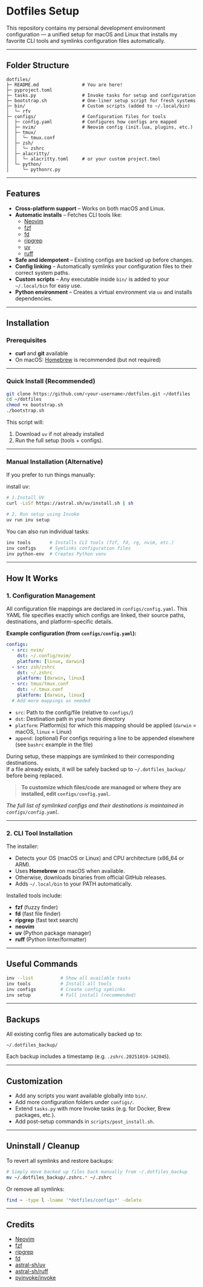 # Dotfiles Setup

This repository contains my personal development environment configuration — a unified setup for macOS and Linux that installs my favorite CLI tools and symlinks configuration files automatically.

---

## Folder Structure

```
dotfiles/
├─ README.md                # You are here!
├─ pyproject.toml
├─ tasks.py                 # Invoke tasks for setup and configuration
├─ bootstrap.sh             # One-liner setup script for fresh systems
├─ bin/                     # Custom scripts (added to ~/.local/bin)
│  └─ rfv
├─ configs/                 # Configuration files for tools
│  ├─ config.yaml           # Configures how configs are mapped 
│  ├─ nvim/                 # Neovim config (init.lua, plugins, etc.)
│  ├─ tmux/
│  │  └─ tmux.conf
│  ├─ zsh/
│  │  └─ zshrc
│  ├─ alacritty/
│  │  └─ alacritty.toml     # or your custom project.tmol
│  └─ python/
│     └─ pythonrc.py
```

---

##  Features

- **Cross-platform support** – Works on both macOS and Linux.
- **Automatic installs** – Fetches CLI tools like:
  - [Neovim](https://neovim.io/)
  - [fzf](https://github.com/junegunn/fzf)
  - [fd](https://github.com/sharkdp/fd)
  - [ripgrep](https://github.com/BurntSushi/ripgrep)
  - [uv](https://github.com/astral-sh/uv)
  - [ruff](https://github.com/astral-sh/ruff)
- **Safe and idempotent** – Existing configs are backed up before changes.
- **Config linking** – Automatically symlinks your configuration files to their correct system paths.
- **Custom scripts** – Any executable inside `bin/` is added to your `~/.local/bin` for easy use.
- **Python environment** – Creates a virtual environment via `uv` and installs dependencies.

---

##  Installation

### Prerequisites
- **curl** and **git** available
- On macOS: [Homebrew](https://brew.sh/) is recommended (but not required)

---

### Quick Install (Recommended)

```bash
git clone https://github.com/<your-username>/dotfiles.git ~/dotfiles
cd ~/dotfiles
chmod +x bootstrap.sh
./bootstrap.sh
```

This script will:
1. Download `uv` if not already installed 
2. Run the full setup (tools + configs).

---

### Manual Installation (Alternative)

If you prefer to run things manually:

install uv:
```bash
# 1.Install UV 
curl -LsSf https://astral.sh/uv/install.sh | sh

# 2. Run setup using Invoke
uv run inv setup
```

You can also run individual tasks:

```bash
inv tools       # Installs CLI tools (fzf, fd, rg, nvim, etc.)
inv configs     # Symlinks configuration files
inv python-env  # Creates Python venv
```

---

## How It Works

### 1. Configuration Management

All configuration file mappings are declared in `configs/config.yaml`. This YAML file specifies exactly which configs are linked, their source paths, destinations, and platform-specific details.

**Example configuration (from `configs/config.yaml`):**
```yaml
configs:
  - src: nvim/
    dst: ~/.config/nvim/
    platform: [linux, darwin]
  - src: zsh/zshrc
    dst: ~/.zshrc
    platform: [darwin, linux]
  - src: tmux/tmux.conf
    dst: ~/.tmux.conf
    platform: [darwin, linux]
  # Add more mappings as needed
```

- `src`: Path to the config/file (relative to `configs/`)
- `dst`: Destination path in your home directory
- `platform`: Platform(s) for which this mapping should be applied (`darwin` = macOS, `linux` = Linux)
- `append`: (optional) For configs requiring a line to be appended elsewhere (see `bashrc` example in the file)

During setup, these mappings are symlinked to their corresponding destinations.  
If a file already exists, it will be safely backed up to `~/.dotfiles_backup/` before being replaced.

> **To customize which files/code are managed or where they are installed, edit `configs/config.yaml`.**

_The full list of symlinked configs and their destinations is maintained in `configs/config.yaml`._

---

### 2. CLI Tool Installation

The installer:
- Detects your OS (macOS or Linux) and CPU architecture (x86_64 or ARM).
- Uses **Homebrew** on macOS when available.
- Otherwise, downloads binaries from official GitHub releases.
- Adds `~/.local/bin` to your PATH automatically.

Installed tools include:
- **fzf** (fuzzy finder)
- **fd** (fast file finder)
- **ripgrep** (fast text search)
- **neovim**
- **uv** (Python package manager)
- **ruff** (Python linter/formatter)

---

##  Useful Commands

```bash
inv --list          # Show all available tasks
inv tools           # Install all tools
inv configs         # Create config symlinks
inv setup           # Full install (recommended)
```

---

## Backups

All existing config files are automatically backed up to:

```
~/.dotfiles_backup/
```

Each backup includes a timestamp (e.g. `.zshrc.20251019-142045`).

---

## Customization

- Add any scripts you want available globally into `bin/`.
- Add more configuration folders under `configs/`.
- Extend `tasks.py` with more Invoke tasks (e.g. for Docker, Brew packages, etc.).
- Add post-setup commands in `scripts/post_install.sh`.

---

## Uninstall / Cleanup

To revert all symlinks and restore backups:

```bash
# Simply move backed up files back manually from ~/.dotfiles_backup
mv ~/.dotfiles_backup/.zshrc.* ~/.zshrc
```

Or remove all symlinks:

```bash
find ~ -type l -lname '*dotfiles/configs*' -delete
```

---

## Credits

- [Neovim](https://neovim.io/)
- [fzf](https://github.com/junegunn/fzf)
- [ripgrep](https://github.com/BurntSushi/ripgrep)
- [fd](https://github.com/sharkdp/fd)
- [astral-sh/uv](https://astral.sh)
- [astral-sh/ruff](https://astral.sh)
- [pyinvoke/invoke](https://www.pyinvoke.org/)

